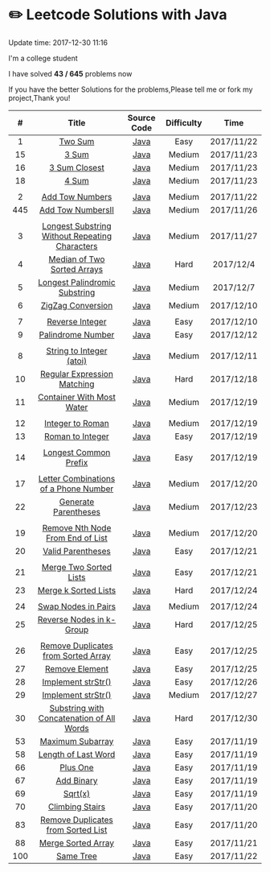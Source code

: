 # :pencil2: Leetcode Solutions with Java
Update time:  2017-12-30 11:16

I'm a college student

I have solved **43   /   645** problems now

If you have the better Solutions for the problems,Please tell me or fork my project,Thank you!

| # | Title | Source Code |  Difficulty | Time |
|:---:|:---:|:---:|:---:|:---:|
|1|[ Two Sum ](https://leetcode.com/problems/two-sum/description/)|[Java](https://github.com/BlackSpaceGZY/LeetCode/blob/master/Code/001_Two%20Sum/Solution.java)|Easy|2017/11/22|
|15|[ 3 Sum ](https://leetcode.com/problems/3sum/description/)|[Java](https://github.com/BlackSpaceGZY/LeetCode/blob/master/Code/015_3%20Sum/Solution.java)|Medium|2017/11/23|
|16|[ 3 Sum Closest ](https://leetcode.com/problems/3sum-closest/description/)|[Java](https://github.com/BlackSpaceGZY/LeetCode/blob/master/Code/016_3%20Sum%20Closest/Solution.java)|Medium|2017/11/23|
|18|[ 4 Sum ](https://leetcode.com/problems/4sum/description/)|[Java](https://github.com/BlackSpaceGZY/LeetCode/blob/master/Code/018_4%20Sum/Solution.java)|Medium|2017/11/23|
||||
|2|[ Add Tow Numbers ](https://leetcode.com/problems/add-two-numbers/description/)|[Java](https://github.com/BlackSpaceGZY/LeetCode/blob/master/Code/002_Add%20Two%20Numbers/Solution.java)|Medium|2017/11/22|
|445|[ Add Tow NumbersⅡ ](https://leetcode.com/problems/add-two-numbers-ii/description/)|[Java](https://github.com/BlackSpaceGZY/LeetCode/blob/master/Code/445_Add%20Two%20Numbers%E2%85%A1/Solution.java)|Medium|2017/11/26|
||||
|3|[  Longest Substring Without Repeating Characters ](https://leetcode.com/problems/longest-substring-without-repeating-characters/description/)|[Java](https://github.com/BlackSpaceGZY/LeetCode/blob/master/Code/003_Longest%20Substring%20Without%20Repeating%20Characters/Solution.java)|Medium|2017/11/27|
|4|[  Median of Two Sorted Arrays ](https://leetcode.com/problems/median-of-two-sorted-arrays/description/)|[Java](https://github.com/BlackSpaceGZY/LeetCode/blob/master/Code/004_Median%20of%20Two%20Sorted%20Arrays/Solution.java)|Hard|2017/12/4|
|5|[ Longest Palindromic Substring ](https://leetcode.com/problems/longest-palindromic-substring/description/)|[Java](https://github.com/BlackSpaceGZY/LeetCode/blob/master/Code/005_Longest%20Palindromic%20Substring/Solution.java)|Medium|2017/12/7|
|6|[  ZigZag Conversion ](https://leetcode.com/problems/zigzag-conversion/description/)|[Java](https://github.com/BlackSpaceGZY/LeetCode/blob/master/Code/006_ZigZag%20Conversion/Solution.java)|Medium|2017/12/10|
||||
|7|[  Reverse Integer ](https://leetcode.com/problems/reverse-integer/description/)|[Java](https://github.com/BlackSpaceGZY/LeetCode/blob/master/Code/007_Reverse%20Integer/Solution.java)|Easy|2017/12/10|
|9|[  Palindrome Number ](https://leetcode.com/problems/palindrome-number/description/)|[Java](https://github.com/BlackSpaceGZY/LeetCode/blob/master/Code/009_Palindrome%20Number/Solution.java)|Easy|2017/12/12|
||||
|8|[  String to Integer (atoi) ](https://leetcode.com/problems/string-to-integer-atoi/description/)|[Java](https://github.com/BlackSpaceGZY/LeetCode/blob/master/Code/008_String%20to%20Integer%20(atoi)/Solution.java)|Medium|2017/12/11|
|10|[  Regular Expression Matching ](https://leetcode.com/problems/regular-expression-matching/description/)|[Java](https://github.com/BlackSpaceGZY/LeetCode/blob/master/Code/010_Regular%20Expression%20Matching/Solution.java)|Hard|2017/12/18|
|11|[  Container With Most Water ](https://leetcode.com/problems/container-with-most-water/description/)|[Java](https://github.com/BlackSpaceGZY/LeetCode/blob/master/Code/011_Container%20With%20Most%20Water/Solution.java)|Medium|2017/12/19|
||||
|12|[  Integer to Roman ](https://leetcode.com/problems/integer-to-roman/description/)|[Java](https://github.com/BlackSpaceGZY/LeetCode/blob/master/Code/012_Integer%20to%20Roman/Solution.java)|Medium|2017/12/19|
|13|[  Roman to Integer ](https://leetcode.com/problems/roman-to-integer/description/)|[Java](https://github.com/BlackSpaceGZY/LeetCode/blob/master/Code/013_Roman%20to%20Integer/Solution.java)|Easy|2017/12/19|
||||
|14|[   Longest Common Prefix ](https://leetcode.com/problems/longest-common-prefix/description/)|[Java](https://github.com/BlackSpaceGZY/LeetCode/blob/master/Code/014_Longest%20Common%20Prefix/Solution.java)|Easy|2017/12/19|
||||
|17|[   Letter Combinations of a Phone Number ](https://leetcode.com/problems/letter-combinations-of-a-phone-number/description/)|[Java](https://github.com/BlackSpaceGZY/LeetCode/blob/master/Code/017_Letter%20Combinations%20of%20a%20Phone%20Number/Solution.java)|Medium|2017/12/20|
|22|[   Generate Parentheses ](https://leetcode.com/problems/generate-parentheses/description/)|[Java](https://github.com/BlackSpaceGZY/LeetCode/blob/master/Code/022_Generate%20Parentheses/Solution.java)|Medium|2017/12/23|
||||
|19|[   Remove Nth Node From End of List ](https://leetcode.com/problems/remove-nth-node-from-end-of-list/description/)|[Java](https://github.com/BlackSpaceGZY/LeetCode/blob/master/Code/019_Remove%20Nth%20Node%20From%20End%20of%20List/Solution.java)|Medium|2017/12/20|
|20|[   Valid Parentheses ](https://leetcode.com/problems/valid-parentheses/description/)|[Java](https://github.com/BlackSpaceGZY/LeetCode/blob/master/Code/020_Valid%20Parentheses/Solution.java)|Easy|2017/12/21|
||||
|21|[   Merge Two Sorted Lists ](https://leetcode.com/problems/merge-two-sorted-lists/description/)|[Java](https://github.com/BlackSpaceGZY/LeetCode/blob/master/Code/021_Merge%20Two%20Sorted%20Lists/Solution.java)|Easy|2017/12/21|
|23|[   Merge k Sorted Lists ](https://leetcode.com/problems/merge-k-sorted-lists/description/)|[Java](https://github.com/BlackSpaceGZY/LeetCode/blob/master/Code/023_Merge%20k%20Sorted%20Lists/Solution.java)|Hard|2017/12/24|
||||
|24|[   Swap Nodes in Pairs ](https://leetcode.com/problems/swap-nodes-in-pairs/description/)|[Java](https://github.com/BlackSpaceGZY/LeetCode/blob/master/Code/024_Swap%20Nodes%20in%20Pairs/Solution.java)|Medium|2017/12/24|
|25|[    Reverse Nodes in k-Group ](https://leetcode.com/problems/reverse-nodes-in-k-group/description/)|[Java](https://github.com/BlackSpaceGZY/LeetCode/blob/master/Code/025_%20Reverse%20Nodes%20in%20k-Group/Solution.java)|Hard|2017/12/25|
||||
|26|[    Remove Duplicates from Sorted Array ](https://leetcode.com/problems/remove-duplicates-from-sorted-array/description/)|[Java](https://github.com/BlackSpaceGZY/LeetCode/blob/master/Code/026_Remove%20Duplicates%20from%20Sorted%20Array/Solution.java)|Easy|2017/12/25|
|27|[   Remove Element ](https://leetcode.com/problems/remove-element/description/)|[Java](https://github.com/BlackSpaceGZY/LeetCode/blob/master/Code/027_Remove%20Element/Solution.java)|Easy|2017/12/25|
|28|[  Implement strStr() ](https://leetcode.com/problems/implement-strstr/description/)|[Java](https://github.com/BlackSpaceGZY/LeetCode/blob/master/Code/028_Implement%20strStr()/Solution.java)|Easy|2017/12/26|
|29|[  Implement strStr() ](https://leetcode.com/problems/divide-two-integers/description/)|[Java](https://github.com/BlackSpaceGZY/LeetCode/blob/master/Code/029_Divide%20Two%20Integers/Solution.java)|Medium|2017/12/27|
|30|[  Substring with Concatenation of All Words ](https://leetcode.com/problems/substring-with-concatenation-of-all-words/description/)|[Java](https://github.com/BlackSpaceGZY/LeetCode/blob/master/Code/029_Divide%20Two%20Integers/Solution.java)|Hard|2017/12/30|
|53|[ Maximum Subarray ](https://leetcode.com/problems/maximum-subarray/description/)|[Java](https://github.com/BlackSpaceGZY/LeetCode/blob/master/Code/051_MaxinumSubarray/Solution.java) |Easy|2017/11/19|
|58|[ Length of Last Word ](https://leetcode.com/problems/length-of-last-word/description/)|[Java](https://github.com/BlackSpaceGZY/LeetCode/blob/master/Code/058_Length%20of%20Last%20Word/Solution.java) |Easy|2017/11/19|
|66|[ Plus One ](https://leetcode.com/problems/plus-one/description/)|[Java](https://github.com/BlackSpaceGZY/LeetCode/blob/master/Code/066_Plus%20One/Solution.java) |Easy|2017/11/19|
|67|[ Add Binary ](https://leetcode.com/problems/add-binary/description/)|[Java](https://github.com/BlackSpaceGZY/LeetCode/blob/master/Code/067_AddBinary/Solution.java) |Easy|2017/11/19|
|69|[ Sqrt(x) ](https://leetcode.com/problems/sqrtx/description/)|[Java](https://github.com/BlackSpaceGZY/LeetCode/blob/master/Code/069_Sqrt(x)/Solution.java) |Easy|2017/11/19|
|70|[ Climbing Stairs ](https://leetcode.com/problems/climbing-stairs/description/)|[Java](https://github.com/BlackSpaceGZY/LeetCode/blob/master/Code/070_Climbing%20Stairs/Solution.java) |Easy|2017/11/20|
|83|[ Remove Duplicates from Sorted List ](https://leetcode.com/problems/remove-duplicates-from-sorted-list/description/)|[Java](https://github.com/BlackSpaceGZY/LeetCode/blob/master/Code/083._Remove%20Duplicates%20from%20Sorted%20List/Solution.java) |Easy|2017/11/20|
|88|[ Merge Sorted Array ](https://leetcode.com/problems/merge-sorted-array/description/)|[Java](https://github.com/BlackSpaceGZY/LeetCode/blob/master/Code/088_Merge%20Sorted%20Array/Solution.java) |Easy|2017/11/21|
|100|[ Same Tree ](https://leetcode.com/problems/same-tree/description/)|[Java](https://github.com/BlackSpaceGZY/LeetCode/blob/master/Code/100_Same%20Tree/Solution.java) |Easy|2017/11/22|
